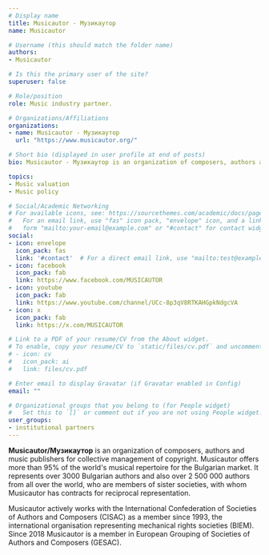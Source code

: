 ```yaml
---
# Display name
title: Musicautor - Музикаутор
name: Musicautor

# Username (this should match the folder name)
authors:
- Musicautor

# Is this the primary user of the site?
superuser: false

# Role/position
role: Music industry partner.

# Organizations/Affiliations
organizations:
- name: Musicautor - Музикаутор
  url: "https://www.musicautor.org/"

# Short bio (displayed in user profile at end of posts)
bio: Musicautor - Музикаутор is an organization of composers, authors and music publishers for collective management of copyright.

topics:
- Music valuation
- Music policy

# Social/Academic Networking
# For available icons, see: https://sourcethemes.com/academic/docs/page-builder/#icons
#   For an email link, use "fas" icon pack, "envelope" icon, and a link in the
#   form "mailto:your-email@example.com" or "#contact" for contact widget.
social:
- icon: envelope
  icon_pack: fas
  link: '#contact'  # For a direct email link, use "mailto:test@example.org".
- icon: facebook
  icon_pack: fab
  link: https://www.facebook.com/MUSICAUTOR
- icon: youtube
  icon_pack: fab
  link: https://www.youtube.com/channel/UCc-8p3qV8RTKAHGpkNdgcVA
- icon: x
  icon_pack: fab
  link: https://x.com/MUSICAUTOR

# Link to a PDF of your resume/CV from the About widget.
# To enable, copy your resume/CV to `static/files/cv.pdf` and uncomment the lines below.
# - icon: cv
#   icon_pack: ai
#   link: files/cv.pdf

# Enter email to display Gravatar (if Gravatar enabled in Config)
email: ""

# Organizational groups that you belong to (for People widget)
#   Set this to `[]` or comment out if you are not using People widget.
user_groups:
- institutional partners
---
```


**Musicautor/Музикаутор** is an organization of composers, authors and music publishers for collective management of copyright. Musicautor offers more than 95% of the world's musical repertoire for the Bulgarian market. It represents over 3000 Bulgarian authors and also over 2 500 000 authors from all over the world, who are members of sister societies, with whom Musicautor has contracts for reciprocal representation.

Musicautor actively works with the International Confederation of Societies of Authors and Composers (CISAC) as a member since 1993, the international organisation representing mechanical rights societies (BIEM). Since 2018 Musicautor is a member in European Grouping of Societies of Authors and Composers (GESAC).

